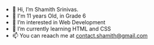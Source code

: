 - 👋 Hi, I’m Shamith Srinivas.
- 📖 I'm 11 years Old, in Grade 6
- 👀 I’m interested in Web Development
- 🌱 I’m currently learning HTML and CSS
- 📫 You  can reaach me at contact.shamith@gmail.com
<!---
shamithsrinivas/shamithsrinivas is a ✨ special ✨ repository because its `README.md` (this file) appears on your GitHub profile.
You can click the Preview link to take a look at your changes.
--->
